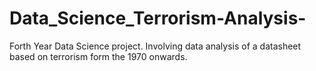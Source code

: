# Data_Science_Terrorism-Analysis-
Forth Year Data Science project. Involving data analysis of a datasheet based on terrorism form the 1970 onwards. 

